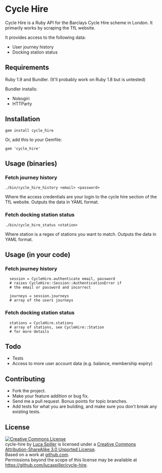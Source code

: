 # Cycle Hire

Cycle Hire is a Ruby API for the Barclays Cycle Hire scheme in London. It primarily works by scraping the TfL website.

It provides access to the following data:

* User journey history
* Docking station status

## Requirements

Ruby 1.9 and Bundler. (It'll probably work on Ruby 1.8 but is untested)

Bundler installs:

* Nokogiri
* HTTParty

## Installation

    gem install cycle_hire

Or, add this to your Gemfile:

    gem 'cycle_hire'

## Usage (binaries)

### Fetch journey history

    ./bin/cycle_hire_history <email> <password>

Where the access credentials are your login to the cycle hire section of the TfL website. Outputs the data in YAML format.

### Fetch docking station status

    ./bin/cycle_hire_status <station>

Where station is a regex of stations you want to match. Outputs the data in YAML format.

## Usage (in your code)

### Fetch journey history

      session = CycleHire.authenticate email, password
      # raises CycleHire::Session::AuthenticationError if
      # the email or password and incorrect

      journeys = session.journeys
      # array of the users journeys

### Fetch docking station status

      stations = CycleHire.stations
      # array of stations, see CycleHire::Station
      # for more details

## Todo

* Tests
* Access to more user account data (e.g. balance, membership expiry)

## Contributing

* Fork the project.
* Make your feature addition or bug fix.
* Send me a pull request. Bonus points for topic branches.
* Add tests for what you are building, and make sure you don't break any existing tests.

## License

<a rel="license" href="http://creativecommons.org/licenses/by-sa/3.0/"><img alt="Creative Commons License" style="border-width:0" src="http://i.creativecommons.org/l/by-sa/3.0/88x31.png" /></a><br /><span xmlns:dct="http://purl.org/dc/terms/" href="http://purl.org/dc/dcmitype/InteractiveResource" property="dct:title" rel="dct:type">cycle-hire</span> by <a xmlns:cc="http://creativecommons.org/ns#" href="https://github.com/lucaspiller/cycle-hire" property="cc:attributionName" rel="cc:attributionURL">Luca Spiller</a> is licensed under a <a rel="license" href="http://creativecommons.org/licenses/by-sa/3.0/">Creative Commons Attribution-ShareAlike 3.0 Unported License</a>.<br />Based on a work at <a xmlns:dct="http://purl.org/dc/terms/" href="https://github.com/lucaspiller/cycle-hire" rel="dct:source">github.com</a>.<br />Permissions beyond the scope of this license may be available at <a xmlns:cc="http://creativecommons.org/ns#" href="https://github.com/lucaspiller/cycle-hire" rel="cc:morePermissions">https://github.com/lucaspiller/cycle-hire</a>.
